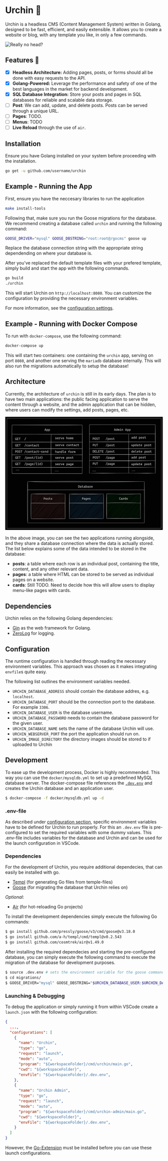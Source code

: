# Urchin 🐚

Urchin is a headless CMS (Content Management System) written in Golang, designed to be fast, efficient, and easily extensible. It allows you to
create a website or blog, with any template you like, in only a few
commands.

![Really no head?](static/nohead.gif "So no head meme?")

## Features 🚀

- [x] **Headless Architecture:** Adding pages, posts, or forms should all
  be done with easy requests to the API.
- [x] **Golang-Powered:** Leverage the performance and safety of one of the
  best languages in the market for backend development.
- [x] **SQL Database Integration:** Store your posts and pages in SQL databases for reliable and scalable data storage.
- [ ] **Post**: We can add, update, and delete posts. Posts can be served
  through a unique URL.
- [ ] **Pages**: TODO.
- [ ] **Menus**: TODO
- [ ] **Live Reload** through the use of `air`.

## Installation

Ensure you have Golang installed on your system before proceeding with the installation.

```bash
go get -u github.com/username/urchin
```

## Example - Running the App

First, ensure you have the neccesary libraries to run the application
```bash
make install-tools
```

Following that, make sure you run the Goose migrations for the database.
We recommend creating a database called `urchin` and running the following
command:

```bash
GOOSE_DRIVER="mysql" GOOSE_DBSTRING="root:root@/gocms" goose up
```

Replace the database connection string with the appropriate string
dependending on where your database is.

After you've replaced the default template files with your prefered
template, simply build and start the app with the following commands.

```bash
go build
./urchin
```

This will start Urchin on `http://localhost:8080`. You can customize
the configuration by providing the necessary environment variables.

For more information, see the [configuration settings](#configuration).

## Example - Running with Docker Compose

To run with `docker-compose`, use the following
command:

```bash
docker-compose up
```

This will start two containers: one containing the `urchin` app,
serving on port `8080`, and another one serving the `mariadb`
database internally. This will also run the migrations automatically
to setup the database!

## Architecture

Currently, the architecture of `urchin` is still in its early days.
The plan is to have two main applications: the public facing application
to serve the content through a website, and the admin application that
can be hidden, where users can modify the settings, add posts, pages, etc.

![diagram of urchin's architecture](static/urchin-architecture.png "Urchin Application Architecture")

In the above image, you can see the two applications running alongside,
and they share a database connection where the data is actually stored.
The list below explains some of the data intended to be stored in the
database:

- **posts**: a table where each row is an individual post, containing
  the title, content, and any other relevant data.
- **pages**: a table where HTML can be stored to be served as individual
  pages on a website.
- **cards**: Still TODO. Need to decide how this will allow users to display
  menu-like pages with cards.

## Dependencies

Urchin relies on the following Golang dependencies:

- [Gin](github.com/gin-gonic/gin) as the web framework for Golang.
- [ZeroLog](https://github.com/rs/zerolog) for logging.

## Configuration

The runtime configuration is handled through reading the
necessary environment variables. This approach was chosen as
it makes integrating `envfile`s quite easy.

The following list outlines the environment variables needed.

- `URCHIN_DATABASE_ADDRESS` should contain the database addres,
  e.g. `localhost`.
- `URCHIN_DATABASE_PORT` should be the connection port to the
  database. For example `3306`.
- `URCHIN_DATABASE_USER` is the database username.
- `URCHIN_DATABASE_PASSWORD` needs to contain the database password for the given user.
- `URCHIN_DATABASE_NAME` sets the name of the database Urchin will use.
- `URCHIN_WEBSERVER_PORT` the port the application should run on.
- `URCHIN_IMAGE_DIRECTORY` the directory images should be stored to if uploaded to Urchin

## Development

To ease up the development process, Docker is highly recommended. This way you can use the `docker/mysqldb.yml` to set up a predefined MySQL database server. The docker-compose file references the [`.dev.env`](#env-file) and creates the Urchin database and an application user.

```bash
$ docker-compose -f docker/mysqldb.yml up -d
```

### .env-file

As described under [configuration section](#configuration), specific environment variables have to be defined for Urchin to run properly. For this an `.dev.env` file is pre-configured to set the required variables with some dummy values. This .env-file includes variables for the database and Urchin and can be used for the launch configuration in VSCode.

### Dependencies

For the development of Urchin, you require additional dependecies, that can easily be installed with go.

- [Templ](https://github.com/a-h/templ) (for generating Go files from temple-files)
- [Goose](https://github.com/pressly/goose) (for migrating the database that Urchin relies on)

*Optional*:

- [Air](https://github.com/cosmtrek/air) (for hot-reloading Go projects)

To install the development dependencies simply execute the following Go commands:
```bash
$ go install github.com/pressly/goose/v3/cmd/goose@v3.18.0 
$ go install github.com/a-h/templ/cmd/templ@v0.2.543 
$ go install github.com/cosmtrek/air@v1.49.0 
```

After installing the required dependecies and starting the pre-configured database, you can simply execute the following command to execute the migration of the database for development purposes.

```bash
$ source .dev.env # sets the environment variable for the goose command.
$ cd migrations/
$ GOOSE_DRIVER="mysql" GOOSE_DBSTRING="$URCHIN_DATABASE_USER:$URCHIN_DATABASE_PASSWORD@tcp($URCHIN_DATABASE_ADDRESS:$URCHIN_DATABASE_PORT)/$URCHIN_DATABASE_NAME" goose up
```

### Launching & Debugging

To debug the application or simply running it from within VSCode create a `launch.json` with the following configuration: 

```json
{
  ...,
  "configurations": [
    {
      "name": "Urchin",
      "type": "go",
      "request": "launch",
      "mode": "auto",
      "program": "${workspaceFolder}/cmd/urchin/main.go",
      "cwd": "${workspaceFolder}",
      "envFile": "${workspaceFolder}/.dev.env",
    },
    {
      "name": "Urchin Admin",
      "type": "go",
      "request": "launch",
      "mode": "auto",
      "program": "${workspaceFolder}/cmd/urchin-admin/main.go",
      "cwd": "${workspaceFolder}",
      "envFile": "${workspaceFolder}/.dev.env",
    }
  ]
}
```
However, the [Go-Extension](https://marketplace.visualstudio.com/items?itemName=golang.Go) must be installed before you can use these launch configurations.